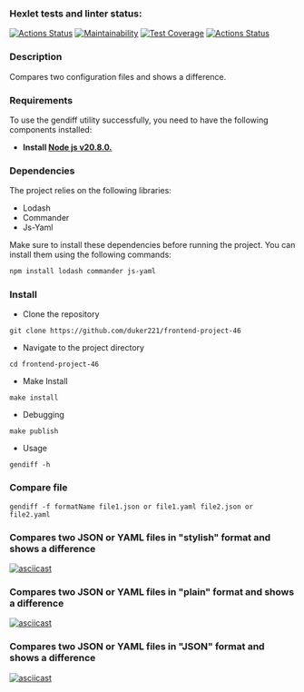 ### Hexlet tests and linter status:
[![Actions Status](https://github.com/duker221/frontend-project-46/actions/workflows/hexlet-check.yml/badge.svg)](https://github.com/duker221/frontend-project-46/actions)
[![Maintainability](https://api.codeclimate.com/v1/badges/8473f9bb61c4ccbc1f47/maintainability)](https://codeclimate.com/github/duker221/frontend-project-46/maintainability)
[![Test Coverage](https://api.codeclimate.com/v1/badges/8473f9bb61c4ccbc1f47/test_coverage)](https://codeclimate.com/github/duker221/frontend-project-46/test_coverage)
[![Actions Status](https://github.com/duker221/frontend-project-46/actions/workflows/github-actions.yml/badge.svg)](https://github.com/duker221/frontend-project-46/actions)


### Description
Compares two configuration files and shows a difference.

### Requirements
To use the gendiff utility successfully, you need to have the following components installed:
+ **Install [Node js v20.8.0.](https://nodejs.org/en)**

### Dependencies
The project relies on the following libraries:
+ Lodash
+ Commander
+ Js-Yaml


Make sure to install these dependencies before running the project. You can install them using the following commands:
```bash
npm install lodash commander js-yaml
```

### Install
+ Clone the repository
```
git clone https://github.com/duker221/frontend-project-46
```
+ Navigate to the project directory
```
cd frontend-project-46
```
+ Make Install
```
make install
```
+ Debugging
```
make publish
```

+ Usage
```
gendiff -h
```

### Compare file
```
gendiff -f formatName file1.json or file1.yaml file2.json or file2.yaml
```


### Compares two JSON or YAML files in "stylish" format and shows a difference
[![asciicast](https://asciinema.org/a/0lPH4FQhJhYsdcoWlXi00XLQF.svg)](https://asciinema.org/a/0lPH4FQhJhYsdcoWlXi00XLQF)

### Compares two JSON or YAML files in "plain" format and shows a difference
[![asciicast](https://asciinema.org/a/7k80zagEOkB9XAOBsUWJPTrKG.svg)](https://asciinema.org/a/7k80zagEOkB9XAOBsUWJPTrKG)

### Compares two JSON or YAML files in "JSON" format and shows a difference
[![asciicast](https://asciinema.org/a/GhdPoA3w1BRW5LNeyhZnuxvpI.svg)](https://asciinema.org/a/GhdPoA3w1BRW5LNeyhZnuxvpI)